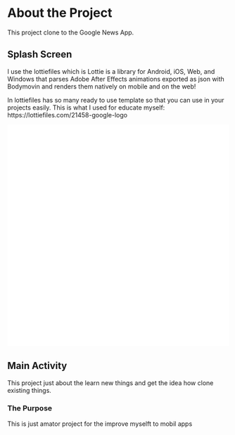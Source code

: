 <h1>About the Project</h1>
<p>This project clone to the Google News App.</p>

<h2>
Splash Screen
</h2>
<p>I use the lottiefiles which is Lottie is a library for Android, iOS, Web, and Windows that parses Adobe After Effects animations exported as json with Bodymovin and renders them natively on mobile and on the web!</p>
In lottiefiles has so many ready to use template so that you can use in your projects easily.
This is what I used for educate myself:
https://lottiefiles.com/21458-google-logo

![GooleGif](https://github.com/denefc/GoogleNewsCloneApp/blob/master/forReadMe/google_logo.gif)

<h2>Main Activity</h2>
<p>
This project just about the learn new things and get the idea how clone existing things.
</p>


<h3>The Purpose</h4>
<p>This is just amator project for the improve myselft to mobil apps</p>

